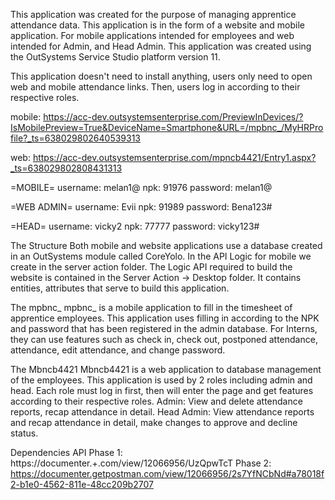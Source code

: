 This application was created for the purpose of managing apprentice attendance data. 
This application is in the form of a website and mobile application. 
For mobile applications intended for employees and web intended for Admin, and Head Admin. 
This application was created using the OutSystems Service Studio platform version 11.

This application doesn't need to install anything, users only need to open web and mobile attendance links. 
Then, users log in according to their respective roles.

mobile: https://acc-dev.outsystemsenterprise.com/PreviewInDevices/?IsMobilePreview=True&DeviceName=Smartphone&URL=/mpbnc_/MyHRProfile?_ts=638029802640539313

web: https://acc-dev.outsystemsenterprise.com/mpncb4421/Entry1.aspx?_ts=638029802808431313

=MOBILE=
username: melan1@
npk: 91976
password: melan1@

=WEB ADMIN=
username: Evii
npk: 91989
password: Bena123#

=HEAD=
username: vicky2
npk: 77777
password: vicky123#

The Structure
Both mobile and website applications use a database created in an OutSystems module called CoreYolo. 
In the API Logic for mobile we create in the server action folder.
The Logic API required to build the website is contained in the Server Action -> Desktop folder.
It contains entities, attributes that serve to build this application.

The mpbnc_
mpbnc_ is a mobile application to fill in the timesheet of apprentice employees. 
This application uses filling in according to the NPK and password that has been registered in the admin database. 
For Interns, they can use features such as check in, check out, postponed attendance, attendance, edit attendance, and change password.

The Mbncb4421
Mbncb4421 is a web application to database management of the employees. This application is used by 2 roles including admin and head.
Each role must log in first, then will enter the page and get features according to their respective roles.
Admin: View and delete attendance reports, recap attendance in detail.
Head Admin: View attendance reports and recap attendance in detail, make changes to approve and decline status.

Dependencies API
Phase 1: https://documenter.+.com/view/12066956/UzQpwTcT
Phase 2: https://documenter.getpostman.com/view/12066956/2s7YfNCbNd#a78018f2-b1e0-4562-811e-48cc209b2707

